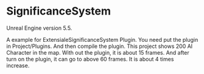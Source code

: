 # SignificanceSystem

Unreal Engine version 5.5.

A example for ExtensialeSignificanceSystem Plugin. You need put the plugin in Project/Plugins. And then compile the plugin.
This project shows 200 AI Character in the map. With out the plugin, it is about 15 frames. And after turn on the plugin, 
it can go to above 60 frames. It is about 4 times increase.
